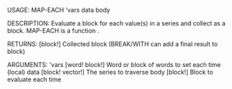 USAGE:
     MAP-EACH 'vars data body 

DESCRIPTION:
     Evaluate a block for each value(s) in a series and collect as a block.
     MAP-EACH is a function .

RETURNS: [block!]
    Collected block (BREAK/WITH can add a final result to block)

ARGUMENTS:
    'vars [word! block!]
        Word or block of words to set each time (local)
    data [block! vector!]
        The series to traverse
    body [block!]
        Block to evaluate each time
